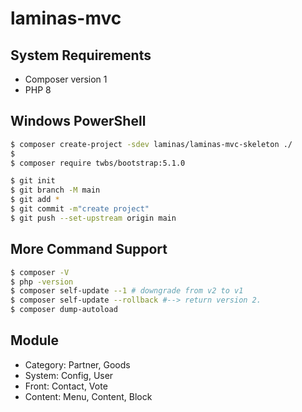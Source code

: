 # laminas-mvc

## System Requirements

- Composer version 1
- PHP 8

## Windows PowerShell

```bash
$ composer create-project -sdev laminas/laminas-mvc-skeleton ./
$ 
$ composer require twbs/bootstrap:5.1.0
```

```bash
$ git init
$ git branch -M main
$ git add *
$ git commit -m"create project"
$ git push --set-upstream origin main
```

## More Command Support

```bash
$ composer -V
$ php -version
$ composer self-update --1 # downgrade from v2 to v1
$ composer self-update --rollback #--> return version 2.
$ composer dump-autoload
```

## Module

- Category: Partner, Goods
- System: Config, User
- Front: Contact, Vote
- Content: Menu, Content, Block